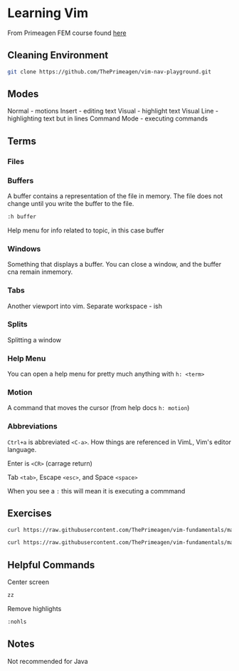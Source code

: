 # Learning Vim

From Primeagen FEM course found [here](https://github.com/ThePrimeagen/vim-fundamentals?tab=readme-ov-file)

## Cleaning Environment

```bash
git clone https://github.com/ThePrimeagen/vim-nav-playground.git
```

## Modes

Normal - motions
Insert - editing text
Visual - highlight text
Visual Line - highlighting text but in lines
Command Mode - executing commands

## Terms

### Files

### Buffers

A buffer contains a representation of the file in memory. The file does not change until you write the buffer to the file.

```bash
:h buffer
```

Help menu for info related to topic, in this case buffer

### Windows

Something that displays a buffer. You can close a window, and the buffer cna remain inmemory.

### Tabs

Another viewport into vim. Separate workspace - ish

### Splits

Splitting a window

### Help Menu

You can open a help menu for pretty much anything with `h: <term>`

### Motion

A command that moves the cursor (from help docs `h: motion`)

### Abbreviations

`Ctrl+a` is abbreviated `<C-a>`. How things are referenced in VimL, Vim's editor language.

Enter is `<CR>` (carrage return)

Tab `<tab>`, Escape `<esc>`, and Space `<space>`

When you see a `:` this will mean it is executing a commmand

## Exercises

```bash
curl https://raw.githubusercontent.com/ThePrimeagen/vim-fundamentals/master/course-website/lessons/exercise-0-hjkl-x.md > exercise.md && vim exercise.md
```

```bash
curl https://raw.githubusercontent.com/ThePrimeagen/vim-fundamentals/master/course-website/lessons/exercise-1-dyp.md > exercise.md && vim exercise.md
```

## Helpful Commands

Center screen

```bash
zz
```

Remove highlights

```bash
:nohls
```

## Notes

Not recommended for Java
